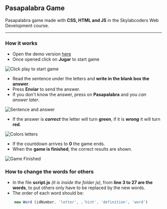 ## Pasapalabra Game
Pasapalabra game made with **CSS, HTML and JS** in the Skylabcoders Web Development course.

---

### How it works
- Open the demo version [here](https://marioterron157.github.io/pasapalabra/)
- Once opened click on **Jugar** to start game

![Click play to start game](https://github.com/MarioTerron157/pasapalabra/blob/master/img/1.jpeg)

- Read the sentence under the letters and **write in the blank box the answer**.
- Press **Enviar** to send the answer.
- If you don't know the answer, press on **Pasapalabra** and you _can answer later_.

![Sentence and answer](https://github.com/MarioTerron157/pasapalabra/blob/master/img/5.jpeg)

- If the answer is **_correct_** the letter will turn **green**, if it is **_wrong_** it will turn **red**.

![Colors letters](https://github.com/MarioTerron157/pasapalabra/blob/master/img/3.jpeg)

- If the countdown arrives to **0** the game ends.
- When the **game is finished**, the correct results are shown.


![Game Finished](https://github.com/MarioTerron157/pasapalabra/blob/master/img/4.jpeg)

### How to change the words for others
- In the file **script.js** _(it is inside the folder js)_, from **line 3 to 27 are the words**, to put others only have to be replaced by the new words.
- The order of each word should be:
```javascript
    new Word (idNumber, 'letter', ,'hint', 'definition', 'word')
```
